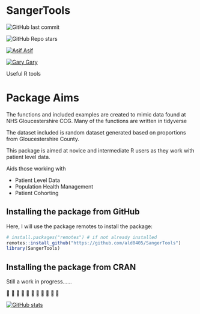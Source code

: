 # SangerTools


 <!-- badges: start -->
  ![GitHub last commit](https://img.shields.io/github/last-commit/ald0405/SangerTools)

![GitHub Repo stars](https://img.shields.io/github/stars/ald0405/SangerTools?label=SangerToolsR%20Stars)
  <!-- badges: end -->



[![Asif](https://i.stack.imgur.com/gVE0j.png) Asif](https://www.linkedin.com/in/asiflaldin/)

[![Gary](https://i.stack.imgur.com/gVE0j.png) Gary](https://www.linkedin.com/in/ghutson/)

Useful R tools


# Package Aims 
The functions and included examples are created to mimic data found at 
NHS Gloucestershire CCG. Many of the functions are written in tidyverse

The dataset included is random dataset generated based on proportions from Gloucestershire County. 

This package is aimed at novice and intermediate R users as they work with patient level data. 

Aids those working with 
* Patient Level Data
* Population Health Management
* Patient Cohorting 

## Installing the package from GitHub

Here, I will use the package remotes to install the package:

``` r
# install.packages("remotes") # if not already installed
remotes::install_github("https://github.com/ald0405/SangerTools")
library(SangerTools)

```
## Installing the package from CRAN

Still a work in progress......

:hospital: :hospital: :hospital: :hospital: :hospital: :hospital: :hospital: :hospital: :syringe: :syringe: :syringe:

[![GitHub stats](https://github-readme-stats.vercel.app/api?username=ald0405)](https://github.com/anuraghazra/github-readme-stats)
